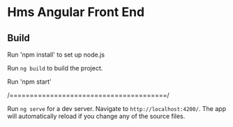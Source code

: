 
# Hms Angular Front End

## Build

Run 'npm install' to set up node.js

Run `ng build` to build the project. 

Run 'npm start' 

/=======================================/

Run `ng serve` for a dev server. Navigate to `http://localhost:4200/`. The app will automatically reload if you change any of the source files.

